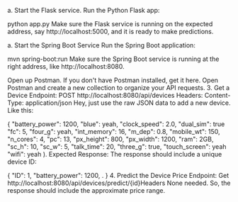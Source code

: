 a. Start the Flask service.
Run the Python Flask app:

python app.py
Make sure the Flask service is running on the expected address, say http://localhost:5000, and it is ready to make predictions.

a. Start the Spring Boot Service
Run the Spring Boot application:


mvn spring-boot:run
Make sure the Spring Boot service is running at the right address, like http://localhost:8080.

Open up Postman.
If you don't have Postman installed, get it here.
Open Postman and create a new collection to organize your API requests.
3. Get a Device
Endpoint: POST http://localhost:8080/api/devices
Headers:
Content-Type: application/json
Hey, just use the raw JSON data to add a new device. Like this:

{
"battery_power": 1200,
"blue": yeah,
"clock_speed": 2.0,
"dual_sim": true
"fc": 5,
"four_g": yeah,
"int_memory": 16,
"m_dep": 0.8,
"mobile_wt": 150,
"n_cores": 4,
"pc": 13,
"px_height": 800,
"px_width": 1200,
"ram": 2GB,
"sc_h": 10,
"sc_w": 5,
"talk_time": 20,
"three_g": true,
"touch_screen": yeah
"wifi": yeah
).
Expected Response: The response should include a unique device ID:

{
"ID": 1,
"battery_power": 1200,
.
}
4. Predict the Device Price
Endpoint: Get http://localhost:8080/api/devices/predict/{id}Headers None needed. So, the response should include the approximate price range.
